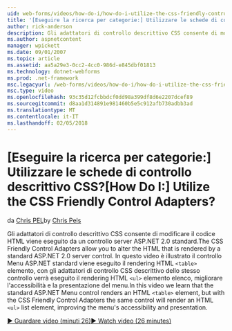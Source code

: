 ```yaml
---
uid: web-forms/videos/how-do-i/how-do-i-utilize-the-css-friendly-control-adapters
title: '[Eseguire la ricerca per categorie:] Utilizzare le schede di controllo descrittivo CSS? | Microsoft Docs'
author: rick-anderson
description: Gli adattatori di controllo descrittivo CSS consente di modificare il codice HTML viene eseguito da un controllo server ASP.NET 2.0 standard. In questo video viene spiegato che il stan...
ms.author: aspnetcontent
manager: wpickett
ms.date: 09/01/2007
ms.topic: article
ms.assetid: aa5a29e3-0cc2-4cc0-986d-e845dbf01813
ms.technology: dotnet-webforms
ms.prod: .net-framework
msc.legacyurl: /web-forms/videos/how-do-i/how-do-i-utilize-the-css-friendly-control-adapters
msc.type: video
ms.openlocfilehash: 93c35d12fcbbdcf0dd98a399df8d6e2207dcef89
ms.sourcegitcommit: d8aa1d314891e981460b5e5c912afb730adbb3ad
ms.translationtype: MT
ms.contentlocale: it-IT
ms.lasthandoff: 02/05/2018
---
```

<a name="how-do-i-utilize-the-css-friendly-control-adapters"></a><span data-ttu-id="4b64f-105">[Eseguire la ricerca per categorie:] Utilizzare le schede di controllo descrittivo CSS?</span><span class="sxs-lookup"><span data-stu-id="4b64f-105">[How Do I:] Utilize the CSS Friendly Control Adapters?</span></span>
====================
<span data-ttu-id="4b64f-106">da [Chris PEL](https://twitter.com/chrispels)</span><span class="sxs-lookup"><span data-stu-id="4b64f-106">by [Chris Pels](https://twitter.com/chrispels)</span></span>

<span data-ttu-id="4b64f-107">Gli adattatori di controllo descrittivo CSS consente di modificare il codice HTML viene eseguito da un controllo server ASP.NET 2.0 standard.</span><span class="sxs-lookup"><span data-stu-id="4b64f-107">The CSS Friendly Control Adapters allow you to alter the HTML that is rendered by a standard ASP.NET 2.0 server control.</span></span> <span data-ttu-id="4b64f-108">In questo video è illustrato il controllo Menu ASP.NET standard viene eseguito il rendering HTML `<table>` elemento, con gli adattatori di controllo CSS descrittivo dello stesso controllo verrà eseguito il rendering HTML `<ul>` elemento elenco, migliorare l'accessibilità e la presentazione del menu.</span><span class="sxs-lookup"><span data-stu-id="4b64f-108">In this video we learn that the standard ASP.NET Menu control renders an HTML `<table>` element, but with the CSS Friendly Control Adapters the same control will render an HTML `<ul>` list element, improving the menu's accessibility and presentation.</span></span> 

[<span data-ttu-id="4b64f-109">&#9654; Guardare video (minuti 26)</span><span class="sxs-lookup"><span data-stu-id="4b64f-109">&#9654; Watch video (26 minutes)</span></span>](https://channel9.msdn.com/Blogs/ASP-NET-Site-Videos/how-do-i-utilize-the-css-friendly-control-adapters)
